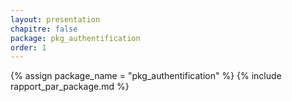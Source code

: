 ```yaml
---
layout: presentation
chapitre: false
package: pkg_authentification
order: 1
---
```


{% assign package_name = "pkg_authentification" %}
{% include rapport_par_package.md %}